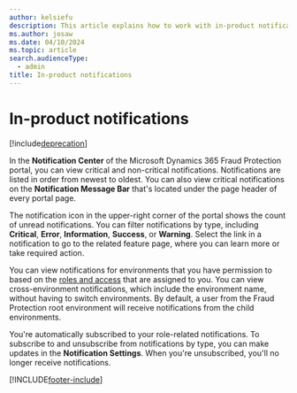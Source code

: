 ```yaml
---
author: kelsiefu
description: This article explains how to work with in-product notifications in Dynamics 365 Fraud Protection.
ms.author: josaw
ms.date: 04/10/2024
ms.topic: article
search.audienceType:
  - admin
title: In-product notifications
---
```


# In-product notifications

[!include[deprecation](includes/deprecation.md)]

In the **Notification Center** of the Microsoft Dynamics 365 Fraud Protection portal, you can view critical and non-critical notifications. Notifications are listed in order from newest to oldest. You can also view critical notifications on the **Notification Message Bar** that's located under the page header of every portal page.

The notification icon in the upper-right corner of the portal shows the count of unread notifications. You can filter notifications by type, including **Critical**, **Error**, **Information**, **Success**, or **Warning**. Select the link in a notification to go to the related feature page, where you can learn more or take required action. 

You can view notifications for environments that you have permission to based on the [roles and access](user-roles-access.md) that are assigned to you. You can view cross-environment notifications, which include the environment name, without having to switch environments. By default, a user from the Fraud Protection root environment will receive notifications from the child environments.  

You're automatically subscribed to your role-related notifications. To subscribe to and unsubscribe from notifications by type, you can make updates in the **Notification Settings**. When you're unsubscribed, you'll no longer receive notifications. 


[!INCLUDE[footer-include](includes/footer-banner.md)]
